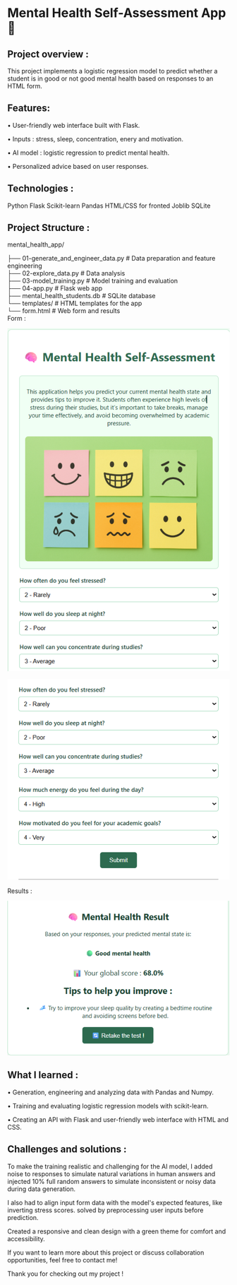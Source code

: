 # Mental Health Self-Assessment App 🧠

## Project overview :
This project implements a logistic regression model to predict whether a student is in good or not good mental health based on responses to an HTML form.

## Features:

•	User-friendly web interface built with Flask.

•	Inputs : stress, sleep, concentration, enery and motivation.

•	AI model : logistic regression to predict mental health.

•	Personalized advice based on user responses.


## Technologies :
Python
Flask
Scikit-learn
Pandas
HTML/CSS for fronted
Joblib
SQLite

## Project Structure :

mental_health_app/

├── 01-generate_and_engineer_data.py  # Data preparation and feature engineering  
├── 02-explore_data.py                 # Data analysis  
├── 03-model_training.py               # Model training and evaluation  
├── 04-app.py                         # Flask web app   
├── mental_health_students.db          # SQLite database  
└── templates/                        # HTML templates for the app  
    └── form.html                    # Web form and results   
Form :

<p align="center">
  <img src="form_web_1.png" alt="Form Web" width="800">
</p>

<p align="center">
  <img src="form_web_2.png" alt="Form Web" width="800">
</p>

Results :

<p align="center">
  <img src="result_web.png" alt="Result Web" width="800">
</p>

## What I learned :

•	Generation, engineering and analyzing data with Pandas and Numpy.

•	Training and evaluating logistic regression models with scikit-learn.

•	Creating an API with Flask and user-friendly web interface with HTML and CSS.

## Challenges and solutions :

To make the training realistic and challenging for the AI model, I added noise to responses to simulate natural variations in human answers and injected 10% full random answers to simulate inconsistent or noisy data during data generation.

I also had to align input form data with the model's expected features, like inverting stress scores. solved by preprocessing user inputs before prediction.

Created a responsive and clean design with a green theme for comfort and accessibility.

If you want to learn more about this project or discuss collaboration opportunities, feel free to contact me!

Thank you for checking out my project !
